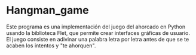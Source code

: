 # Hangman_game
 Este programa es una implementación del juego del ahorcado en Python usando la biblioteca Flet, que permite crear interfaces gráficas de usuario. El juego consiste en adivinar una palabra letra por letra antes de que se te acaben los intentos y "te ahorquen".
